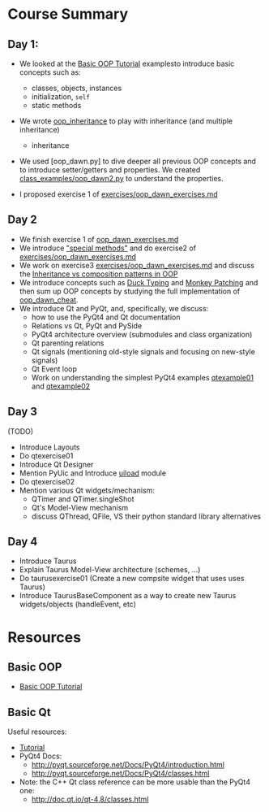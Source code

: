 # Course Summary

## Day 1:
- We looked at the [Basic OOP Tutorial] examplesto introduce basic concepts such as:
  - classes, objects, instances
  - initialization, `self`
  - static methods
- We wrote [oop_inheritance](class_examples/oop_inheritance.py) to play with inheritance (and multiple inheritance)
  - inheritance

- We used [oop_dawn.py] to dive deeper all previous OOP concepts and to introduce setter/getters and properties.
We created [class_examples/oop_dawn2.py](class_examples/oop_dawn2.py) to understand the properties.

- I proposed exercise 1 of [exercises/oop_dawn_exercises.md](/exercises/oop_dawn_exercises.md)

## Day 2

- We finish exercise 1 of [oop_dawn_exercises.md](/exercises/oop_dawn_exercises.md)
- We introduce ["special methods"](https://docs.python.org/2/reference/datamodel.html#special-method-names)
  and do exercise2 of [exercises/oop_dawn_exercises.md](/exercises/oop_dawn_exercises.md)
- We work on exercise3 [exercises/oop_dawn_exercises.md](/exercises/oop_dawn_exercises.md) and discuss the
  [Inheritance vs composition patterns in OOP](https://en.wikipedia.org/wiki/Composition_over_inheritance)
- We introduce concepts such as [Duck Typing](https://en.wikipedia.org/wiki/Duck_typing#In_Python) and
  [Monkey Patching](http://stackoverflow.com/a/5626250) and then sum up OOP concepts by studying the full
  implementation of [oop_dawn_cheat](/exercises/cheat/oop_dawn_cheat.py).
- We introduce Qt and PyQt, and, specifically, we discuss:
  - how to use the PyQt4 and Qt documentation
  - Relations vs Qt, PyQt and PySide
  - PyQt4 architecture overview (submodules and class organization)
  - Qt parenting relations
  - Qt signals (mentioning old-style signals and focusing on new-style signals)
  - Qt Event loop
  - Work on understanding the simplest PyQt4 examples [qtexample01](qtexample01.py) and [qtexample02](qtexample02.py)

## Day 3

(TODO)
- Introduce Layouts
- Do qtexercise01
- Introduce Qt Designer
- Mention PyUic and Introduce [uiload](/exercises/uiload.py) module
- Do qtexercise02
- Mention various Qt widgets/mechanism:
  - QTimer and QTimer.singleShot
  - Qt's Model-View mechanism
  - discuss QThread, QFile, VS their python standard library alternatives

## Day 4
- Introduce Taurus
- Explain Taurus Model-View architecture (schemes, ...)
- Do taurusexercise01 (Create a new compsite widget that uses uses Taurus)
- Introduce TaurusBaseComponent as a way to create new Taurus widgets/objects (handleEvent, etc)


# Resources

## Basic OOP

- [Basic OOP Tutorial]

## Basic Qt

Useful resources:

- [Tutorial](http://zetcode.com/gui/pyqt4/)
- PyQt4 Docs:
  - http://pyqt.sourceforge.net/Docs/PyQt4/introduction.html
  - http://pyqt.sourceforge.net/Docs/PyQt4/classes.html
- Note: the C++ Qt class reference can be more usable than the PyQt4 one:
  - http://doc.qt.io/qt-4.8/classes.html



[Basic OOP Tutorial]: https://jeffknupp.com/blog/2014/06/18/improve-your-python-python-classes-and-object-oriented-programming/
